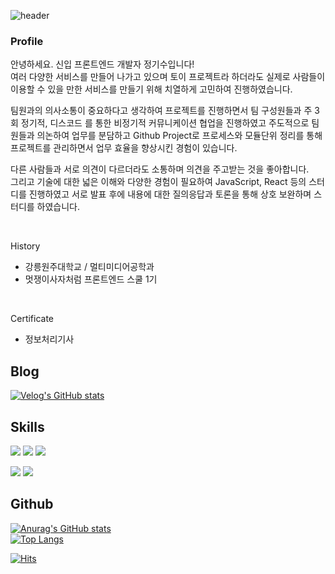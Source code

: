 ![header](https://capsule-render.vercel.app/api?type=waving&color=auto&height=300&section=header&text=Jeong's%20github&fontSize=90)

### Profile
안녕하세요. 신입 프론트엔드 개발자 정기수입니다!  
여러 다양한 서비스를 만들어 나가고 있으며 토이 프로젝트라 하더라도 실제로 사람들이 
이용할 수 있을 만한 서비스를 만들기 위해 치열하게 고민하여 진행하였습니다.

팀원과의 의사소통이 중요하다고 생각하여 프로젝트를 진행하면서 팀 구성원들과 주 3회 정기적, 디스코드 를 통한 비정기적 커뮤니케이션 
협업을 진행하였고 주도적으로 팀원들과 의논하여 업무를 분담하고 Github Project로 프로세스와 모듈단위 정리를 통해 프로젝트를 
관리하면서 업무 효율을 향상시킨 경험이 있습니다.

다른 사람들과 서로 의견이 다르더라도 소통하며 의견을 주고받는 것을 좋아합니다.  
그리고 기술에 대한 넓은 이해와 다양한 경험이 필요하여 JavaScript, React 등의 스터디를 진행하였고 서로 발표 후에 내용에 대한 
질의응답과 토론을 통해 상호 보완하며 스터디를 하였습니다.

<!-- 
인터렉티브한 웹에 관심이 있어서 D3.js three.js를 사용한 프로젝트를 진행해보기도 하였습니다.

프로젝트를 진행하면서 비효율적인 프로세스를 개선하고 어플리케이션 성능을 향상시키는데 기여한 경험이 있습니다. ~추가 멘트 -->

<br>

History
- 강릉원주대학교 / 멀티미디어공학과
- 멋쟁이사자처럼 프론트엔드 스쿨 1기

<br>

Certificate
- 정보처리기사

Blog
---
[![Velog's GitHub stats](https://velog-readme-stats.vercel.app/api/badge?name=jeongki)](https://velog.io/@jeongki) 

Skills
---
<img src="https://img.shields.io/badge/HTML-E34F26?style=flat-square&logo=HTML5&logoColor=white"> <img src="https://img.shields.io/badge/CSS-1572B6?style=flat-square&logo=CSS3&logoColor=white"/> <img src="https://img.shields.io/badge/javascript-FF9E0F?style=flat-square&logo=JavaScript&logoColor=white"/>

<img src="https://img.shields.io/badge/nodejs-339933?style=flat-square&logo=Node.js&logoColor=63655e"/> <img src="https://img.shields.io/badge/react-0B2C4A?style=flat-square&logo=React&logoColor=40ccfb"/> 

<!-- <img src="https://img.shields.io/badge/nextjs-000000?style=flat-square&logo=Next.js&logoColor=ffffff"/>
<img src="https://img.shields.io/badge/Redux-764ABC?style=flat-square&logo=Redux&logoColor=40ccfb"/> -->

Github
---
[![Anurag's GitHub stats](https://github-readme-stats.vercel.app/api?username=jeong-ki&theme=dracula&show_icons=true)](https://github.com/anuraghazra/github-readme-stats)  
[![Top Langs](https://github-readme-stats.vercel.app/api/top-langs/?username=jeong-ki&layout=compact&theme=dracula&show_icons=true)](https://github.com/anuraghazra/github-readme-stats)

[![Hits](https://hits.seeyoufarm.com/api/count/incr/badge.svg?url=https%3A%2F%2Fgithub.com%2FJeong-ki&count_bg=%2379C83D&title_bg=%23555555&icon=&icon_color=%23E7E7E7&title=hits&edge_flat=false)](https://hits.seeyoufarm.com)  
